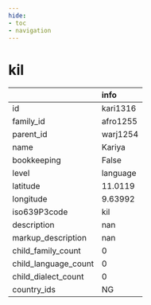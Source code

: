 ```yaml
---
hide:
- toc
- navigation
---
```

# kil
|                      | info     |
|:---------------------|:---------|
| id                   | kari1316 |
| family_id            | afro1255 |
| parent_id            | warj1254 |
| name                 | Kariya   |
| bookkeeping          | False    |
| level                | language |
| latitude             | 11.0119  |
| longitude            | 9.63992  |
| iso639P3code         | kil      |
| description          | nan      |
| markup_description   | nan      |
| child_family_count   | 0        |
| child_language_count | 0        |
| child_dialect_count  | 0        |
| country_ids          | NG       |